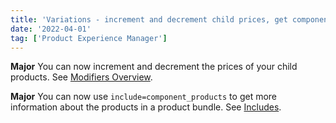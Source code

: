 ```yaml
---
title: 'Variations - increment and decrement child prices, get component products from bundles'
date: '2022-04-01'
tag: ['Product Experience Manager']
---
```

**Major**
You can now increment and decrement the prices of your child products. See [Modifiers Overview](/docs/api/pxm/pricebooks/price-book-modifiers).

**Major**
You can now use `include=component_products` to get more information about the products in a product bundle. See [Includes](/guides/Getting-Started/includes).
